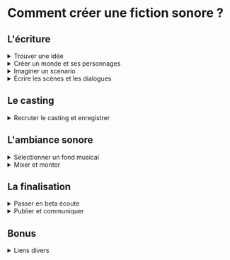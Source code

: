 # Comment créer une fiction sonore ?

## L'écriture

<details>
<summary>Trouver une idée</summary>
  <p>
    
    ?
  </p>
</details>

<details>
<summary>Créer un monde et ses personnages</summary>
  <p>
    
    ?
  </p>
</details>

<details>
<summary>Imaginer un scénario</summary>
  <p>
    
    ?
  </p>
</details>

<details>
<summary>Écrire les scènes et les dialogues</summary>
  <p>
    
    dialogue
    script
    format
    * [BBC](http://downloads.bbc.co.uk/writersroom/scripts/bbcradioscene.pdf)
    * [Another one](https://discoverpods.com/audio-drama-script-formatting/)
    * https://www.extremraym.com/en/series/fountain-screenwriting/
    * https://wraparound.github.io/
    Relecture
  </p>
</details>

## Le casting

<details>
<summary>Recruter le casting et enregistrer</summary>
  <p>
    
    Appel à acteurs / comédiens
    L'enregistrement
    Noise Reduction
    https://www.studiotjp.com/une-fiction-sonore-de-a-a-z-08-enregistrement-voix/
    https://www.studiotjp.com/une-fiction-sonore-de-a-a-z-09-verification-des-rushes-recus/
  </p>
</details>

## L'ambiance sonore

<details>
<summary>Sélectionner un fond musical</summary>
  <p>
    
    ?
  </p>
</details>

<details>
<summary>Mixer et monter</summary>
  <p>
    
    Musique
    La composition
    Sons et ambiance
    Le ducking https://www.studiotjp.com/ducking-multibande-et-saga-mp3/
    Enlever le bruit de fond https://www.studiotjp.com/la-porte-ou-la-rose/
    Diminuer la réverbération naturelle https://www.studiotjp.com/comment-de-reverberer-ses-enregistrements/
    Dérushage
    Top & Tail
    EQ
    Noise Reduction
    Limiting
    Normalisation
    Editing
    Montage
    La spatialisation https://www.studiotjp.com/tuto-des-voix-dans-lespace/
    https://www.studiotjp.com/creer-lambiance-sonore-dune-ville-futuriste-sombre/
    https://thesoundpacktree.com/pages/footsteps-generator
    https://cchound.com/
  </p>
</details>

## La finalisation

<details>
<summary>Passer en beta écoute</summary>
  <p>
    
    ?
  </p>
</details>

<details>
<summary>Publier et communiquer</summary>
  <p>
    
    la pochette https://www.studiotjp.com/une-fiction-sonore-de-a-a-z-03-visuels-pochette/
    Spotify
    Deezer
    Amazon Music
    Communication
    https://www.studiotjp.com/ou-et-comment-publier-gratuitement-vos-fictions-sonores/
  </p>
</details>

## Bonus

<details>
<summary>Liens divers</summary>
  <p>
    
    https://www.thepodcasthost.com/editing-production/producing-editing-an-audio-drama-podcast/
    https://radiodramarevival.com/so-you-wanna-create-a-radio-drama/
    http://www.edrants.com/how-to-write-audio-drama/
    https://99podcast.com/2016/06/01/how-to-create-an-audio-drama-series-on-little-to-no-budget/
    https://bellocollective.com/how-to-become-an-audio-drama-pro-in-just-60-easy-steps-b775e4222d96
    https://www.asoundeffect.com/audio-drama-podcast/
    https://weirdworldstudios.com/tips-and-suggestions-for-writing-audio-drama-for-kids/
    https://www.spotlight.com/news-and-advice/tips-and-advice/an-actors-guide-to-producing-your-own-audio-play/
    https://www.studiotjp.com/category/tutos/
    http://zylannprods.fr/tutorials/Realiser-une-saga-audio.pdf
    https://lasonotheque.org/
    https://freesound.org/
    https://sound-effects.bbcrewind.co.uk/
  </p>
</details>

